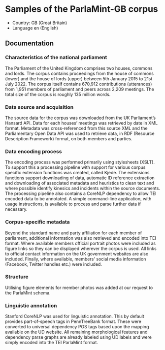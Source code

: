 # Samples of the ParlaMint-GB corpus

- Country: GB (Great Britain)
- Language en (English)


## Documentation

### Characteristics of the national parliament

The Parliament of the United Kingdom comprises two houses, commons and lords. The corpus contains proceedings from the house of commons (lower) and the house of lords (upper) between 5th January 2015 to 21st July 2022. The corpus itself contains 670,912 contributions (utterances) from 1,951 members of parliament and peers across 2,209 meetings. The total size of the corpus is roughly 135 million words.

### Data source and acquisition

The source data for the corpus was downloaded from the UK Parliament’s Hansard API. Data for each houses’ meetings was retrieved by date in XML format. Metadata was cross-referenced from this source XML and the Parliamentary Open Data API was used to retrieve data, in RDF (Resource Description Framework) format, on both members and parties. 

### Data encoding process

The encoding process was performed primarily using stylesheets (XSLT). To support this a processing pipeline with support for various corpus specific extension functions was created, called Kjede. The extensions functions support downloading of data, automatic ID reference extraction and downloading of associated metadata and heuristics to clean text and where possible identify kinesics and incidents within the source documents. The processing pipeline also contains a CoreNLP dependency to allow TEI encoded data to be annotated. A simple command-line application, with usage instructions, is available to process and parse further data if necessary.

### Corpus-specific metadata

Beyond the standard name and party affiliation for each member of parliament, additional information was also retrieved and encoded into TEI format. Where available members official portrait photos were included as figure links so they can be displayed wherever the corpus is used. All links to official contact information on the UK government websites are also included. Finally, where available, members' social media information (Facebook, Twitter handles etc.) were included.

### Structure

Utilising figure elements for member photos was added at our request to the ParlaMint schema.

### Linguistic annotation

Stanford CoreNLP was used for linguistic annotation. This by default provides part-of-speech tags in PennTreeBank format. These were converted to universal dependency POS tags based upon the mapping available on the UD website. All remaining morphological features and dependency parse graphs are already labeled using UD labels and were simply encoded into the TEI ParlaMint format.